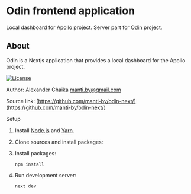 # Odin frontend application

Local dashboard for [Apollo project](https://github.com/manti-by/apollo).
Server part for [Odin project](https://github.com/manti-by/odin).

## About

Odin is a Nextjs application that provides a local dashboard for the Apollo project. 

[![License](https://img.shields.io/badge/license-BSD-blue.svg)](https://raw.githubusercontent.com/manti-by/db-benchmarks/master/LICENSE)

Author: Alexander Chaika <manti.by@gmail.com>

Source link: [https://github.com/manti-by/odin-next/](https://github.com/manti-by/odin-next/)

Setup
1. Install [Node.js](https://nodejs.org/en/download/) and [Yarn](https://yarnpkg.com/getting-started/install).

2. Clone sources and install packages:

3. Install packages:

    ```shell
    npm install
    ```
   
4. Run development server:

    ```shell
    next dev
    ```
